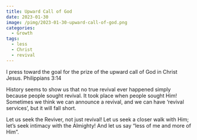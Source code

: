 ```yaml
---
title: Upward Call of God
date: 2023-01-30
image: /pimg/2023-01-30-upward-call-of-god.png
categories:
  - Growth
tags:
  - less
  - Christ
  - revival
---
```


<p data-block-key="9kkx6">I press toward the goal for the prize of the upward call of God in Christ Jesus.  Philippians 3:14</p><p data-block-key="b2c6m">History seems to show us that no true revival ever happened simply because people sought revival. It took place when people sought Him! Sometimes we think we can announce a revival, and we can have ‘revival services’, but it will fall short.</p><p data-block-key="ds5mj">Let us seek the Reviver, not just revival! Let us seek a closer walk with Him; let’s seek intimacy with the Almighty! And let us say “less of me and more of Him”.</p><p data-block-key="eslbp"></p>

